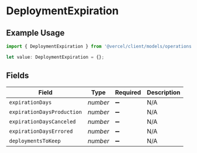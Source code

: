 # DeploymentExpiration

## Example Usage

```typescript
import { DeploymentExpiration } from '@vercel/client/models/operations';

let value: DeploymentExpiration = {};
```

## Fields

| Field                      | Type     | Required           | Description |
| -------------------------- | -------- | ------------------ | ----------- |
| `expirationDays`           | _number_ | :heavy_minus_sign: | N/A         |
| `expirationDaysProduction` | _number_ | :heavy_minus_sign: | N/A         |
| `expirationDaysCanceled`   | _number_ | :heavy_minus_sign: | N/A         |
| `expirationDaysErrored`    | _number_ | :heavy_minus_sign: | N/A         |
| `deploymentsToKeep`        | _number_ | :heavy_minus_sign: | N/A         |
